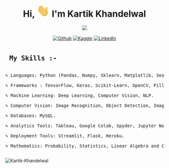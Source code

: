<h1 width="100%" align="center">Hi, <img src="https://github.com/Kartik-Khandelwal/Kartik-Khandelwal/blob/main/hi.gif" height="40px" /> I'm Kartik Khandelwal</h1>


<p align="center">
  <a href="https://github.com/Kartik-Khandelwal"> <img src="https://readme-typing-svg.herokuapp.com?color=%2336BCF7&duration=3000&lines=Kaggle+3x+Expert;Online+Learning+Addict;Deep+Learning+Specialized;Computer+Vision+Practitioner;Natural+Language+Processing;Curious+about+AI"></a>
</p>

<p align="center">
   <a href="https://github.com/Kartik-Khandelwal?tab=repositories">
    <img alt="Github" title="Github Profile" href="https://github.com/Kartik-Khandelwal?tab=repositories" src="https://img.shields.io/badge/Github-Repositories-blue"></a>

  
  <a href="https://www.kaggle.com/kartik2khandelwal/code">
    <img alt="Kaggle" title="Kaggle Profile" href="https://www.kaggle.com/kartik2khandelwal/code" src="https://img.shields.io/badge/Kaggle-Notebooks-blue"></a>
  
  
  <a href="https://www.linkedin.com/in/kartik-khandelwal-7347161ab/">
    <img alt="LinkedIn" title="LinkedIn Profile" href="https://www.linkedin.com/in/kartik-khandelwal-7347161ab/" src="https://img.shields.io/badge/LinkedIn-Profile-blue"></a>
  
<pre>
<h2> My Skills :- </h2>
✎ Languages: Python (Pandas, Numpy, Sklearn, Matplotlib, Seaborn, Plotly)

✎ Frameworks : TensorFlow, Keras, Scikit-Learn, OpenCV, Pillow.

✎ Machine Learning: Deep Learning, Computer Vision, NLP.

✎ Computer Vision: Image Recognition, Object Detection, Image Segmentation.

✎ Databases: MySQL.

✎ Analytics Tools: Tableau, Google Colab, Spyder, Jupyter Notebook, VS Code.

✎ Deployment Tools: Streamlit, Flask, Heroku.

✎ Mathematics: Probability, Statistics, Linear Algebra and Calculus.

</pre>

<p align="centre"><img src="https://github-readme-stats-five-lyart.vercel.app/api?username=Kartik-Khandelwal&show_icons=true" alt="Kartik-Khandelwal" /> </p>
